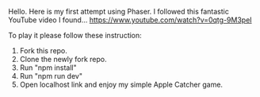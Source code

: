 Hello. Here is my first attempt using Phaser.
I followed this fantastic YouTube video I found... https://www.youtube.com/watch?v=0qtg-9M3peI

To play it please follow these instruction:

1) Fork this repo.
2) Clone the newly fork repo.
3) Run "npm install"
4) Run "npm run dev"
5) Open localhost link and enjoy my simple Apple Catcher game.

